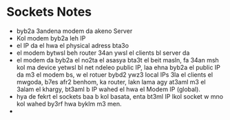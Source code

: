 # Sockets Notes
* byb2a 3andena modem da akeno Server
* Kol modem byb2a leh IP 
* el IP da el hwa el physical adress bta3o 
* el modem bytwsl beh router 34an ywsl el clients bl server da
* el modem da byb2a el no2ta el asasya bta3t el beit masln, fa 34an msh kol ma device yetwsl bl net ndeleo public IP, laa ehna byb2a el public IP da m3 el modem bs, w el rotuer bybd2 ywz3 local IPs 3la el clients el mwgoda, b7es afr2 benhom, ka router, lakn lama agy at3aml m3 el 3alam el khargy, bt3aml b IP wahed el hwa el Modem IP (global). 
* hya de fekrt el sockets baa b kol basata, enta bt3ml IP lkol socket w mno kol wahed by3rf hwa byklm m3 men. 
* 